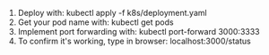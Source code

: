 
1. Deploy with: kubectl apply -f k8s/deployment.yaml
2. Get your pod name with: kubectl get pods
2. Implement port forwarding with: kubectl port-forward <pod name> 3000:3333
3. To confirm it's working, type in browser: localhost:3000/status